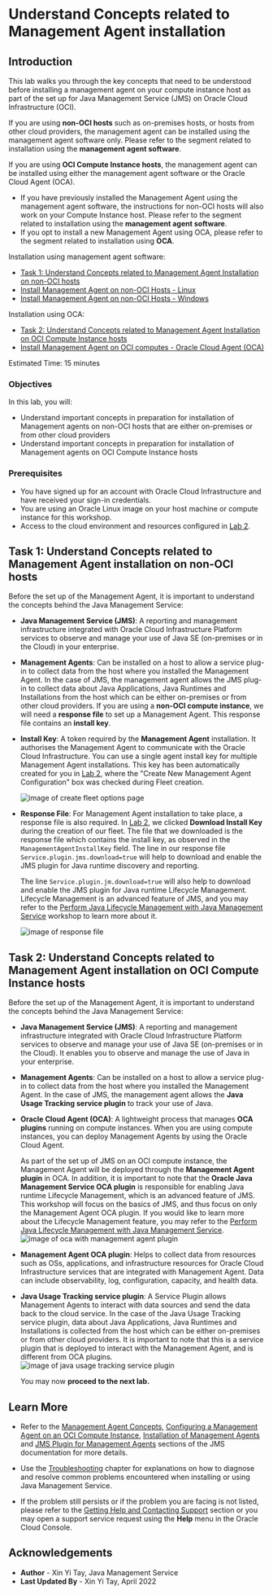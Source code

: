 # Understand Concepts related to Management Agent installation

## Introduction

This lab walks you through the key concepts that need to be understood before installing a management agent on your compute instance host as part of the set up for Java Management Service (JMS) on Oracle Cloud Infrastructure (OCI).

If you are using **non-OCI hosts** such as on-premises hosts, or hosts from other cloud providers, the management agent can be installed using the management agent software only. Please refer to the segment related to installation using the **management agent software**.

If you are using **OCI Compute Instance hosts**, the management agent can be installed using either the management agent software or the Oracle Cloud Agent (OCA).
* If you have previously installed the Management Agent using the management agent software, the instructions for non-OCI hosts will also work on your Compute Instance host. Please refer to the segment related to installation using the **management agent software**.
* If you opt to install a new Management Agent using OCA, please refer to the segment related to installation using **OCA**.

Installation using management agent software:
- [Task 1: Understand Concepts related to Management Agent Installation on non-OCI hosts](?lab=understand-concepts-related-to-management-agent#task1understandconceptsrelatedtomanagementagentinstallationonnonocihosts)
- [Install Management Agent on non-OCI Hosts - Linux](?lab=set-up-of-management-agent-linux)
- [Install Management Agent on non-OCI Hosts - Windows](?lab=set-up-of-management-agent-windows)

Installation using OCA:
- [Task 2: Understand Concepts related to Management Agent Installation on OCI Compute Instance hosts](?lab=understand-concepts-related-to-management-agent#task2understandconceptsrelatedtomanagementagentinstallationonocicomputeinstancehosts)
- [Install Management Agent on OCI computes - Oracle Cloud Agent (OCA)](?lab=install-management-agent-oca)


Estimated Time: 15 minutes

### Objectives

In this lab, you will:

- Understand important concepts in preparation for installation of Management agents on non-OCI hosts that are either on-premises or from other cloud providers
- Understand important concepts in preparation for installation of Management agents on OCI Compute Instance hosts

### Prerequisites
- You have signed up for an account with Oracle Cloud Infrastructure and have received your sign-in credentials.
- You are using an Oracle Linux image on your host machine or compute instance for this workshop.
- Access to the cloud environment and resources configured in [Lab 2](?lab=setup-a-fleet).

## Task 1: Understand Concepts related to Management Agent installation on non-OCI hosts

Before the set up of the Management Agent, it is important to understand the concepts behind the Java Management Service:

- **Java Management Service (JMS)**: A reporting and management infrastructure integrated with Oracle Cloud Infrastructure Platform services to observe and manage your use of Java SE (on-premises or in the Cloud) in your enterprise.

- **Management Agents**: Can be installed on a host to allow a service plug-in to collect data from the host where you installed the Management Agent. In the case of JMS, the management agent allows the JMS plug-in to collect data about Java Applications, Java Runtimes and Installations from the host which can be either on-premises or from other cloud providers. If you are using a **non-OCI compute instance**, we will need a **response file** to set up a Management Agent. This response file contains an **install key**.

* **Install Key**: A token required by the **Management Agent** installation. It authorises the Management Agent to communicate with the Oracle Cloud Infrastructure. You can use a single agent install key for multiple Management Agent installations.
  This key has been automatically created for you in [Lab 2](?lab=setup-a-fleet), where the "Create New Management Agent Configuration" box was checked during Fleet creation.

  ![image of create fleet options page](/../images/create-fleet.png)

* **Response File**: For Management Agent installation to take place, a response file is also required. In [Lab 2](?lab=setup-a-fleet), we clicked **Download Install Key** during the creation of our fleet. The file that we downloaded is the response file which contains the install key, as observed in the `ManagementAgentInstallKey` field. The line in our response file `Service.plugin.jms.download=true` will help to download and enable the JMS plugin for Java runtime discovery and reporting.

  The line `Service.plugin.jm.download=true` will also help to download and enable the JMS plugin for Java runtime Lifecycle Management. Lifecycle Management is an advanced feature of JMS, and you may refer to the [Perform Java Lifecycle Management with Java Management Service](https://apexapps.oracle.com/pls/apex/dbpm/r/livelabs/home) workshop to learn more about it.

  ![image of response file](/../images/input-rsp-updated.png)

## Task 2: Understand Concepts related to Management Agent installation on OCI Compute Instance hosts

Before the set up of the Management Agent, it is important to understand the concepts behind the Java Management Service:

- **Java Management Service (JMS)**: A reporting and management infrastructure integrated with Oracle Cloud Infrastructure Platform services to observe and manage your use of Java SE (on-premises or in the Cloud). It enables you to observe and manage the use of Java in your enterprise.

- **Management Agents**: Can be installed on a host to allow a service plug-in to collect data from the host where you installed the Management Agent. In the case of JMS, the management agent allows the **Java Usage Tracking service plugin** to track your use of Java.

- **Oracle Cloud Agent (OCA)**: A lightweight process that manages **OCA plugins** running on compute instances. When you are using compute instances, you can deploy Management Agents by using the Oracle Cloud Agent.

  As part of the set up of JMS on an OCI compute instance, the Management Agent will be deployed through the **Management Agent plugin** in OCA.
  In addition, it is important to note that the **Oracle Java Management Service OCA plugin** is responsible for enabling Java runtime Lifecycle Management, which is an advanced feature of JMS. This workshop will focus on the basics of JMS, and thus focus on only the Management Agent OCA plugin. If you would like to learn more about the Lifecycle Management feature, you may refer to the [Perform Java Lifecycle Management with Java Management Service](https://apexapps.oracle.com/pls/apex/dbpm/r/livelabs/home).
  ![image of oca with management agent plugin](/../images/oca-plugins.png)

- **Management Agent OCA plugin**: Helps to collect data from resources such as OSs, applications, and infrastructure resources for Oracle Cloud Infrastructure services that are integrated with Management Agent. Data can include observability, log, configuration, capacity, and health data.

- **Java Usage Tracking service plugin**: A Service Plugin allows Management Agents to interact with data sources and send the data back to the cloud service. In the case of the Java Usage Tracking service plugin, data about Java Applications, Java Runtimes and Installations is collected from the host which can be either on-premises or from other cloud providers. It is important to note that this is a service plugin that is deployed to interact with the Management Agent, and is different from OCA plugins.
  ![image of java usage tracking service plugin](/../images/java-usage-tracking-service-plugin.png)

  You may now **proceed to the next lab.**

## Learn More

* Refer to the [Management Agent Concepts](https://docs.oracle.com/en-us/iaas/management-agents/doc/you-begin.html),
  [Configuring a Management Agent on an OCI Compute Instance](https://docs.oracle.com/en-us/iaas/jms/doc/agent-management.html), [Installation of Management Agents](https://docs.oracle.com/en-us/iaas/management-agents/doc/install-management-agent-chapter.html) and
  [JMS Plugin for Management Agents](https://docs.oracle.com/en-us/iaas/jms/doc/installing-management-agent-java-management-service.html) sections of the JMS documentation for more details.

* Use the [Troubleshooting](https://docs.oracle.com/en-us/iaas/jms/doc/troubleshooting.html#GUID-2D613C72-10F3-4905-A306-4F2673FB1CD3) chapter for explanations on how to diagnose and resolve common problems encountered when installing or using Java Management Service.

* If the problem still persists or if the problem you are facing is not listed, please refer to the [Getting Help and Contacting Support](https://docs.oracle.com/en-us/iaas/Content/GSG/Tasks/contactingsupport.htm) section or you may open a support service request using the **Help** menu in the Oracle Cloud Console.

## Acknowledgements

- **Author** - Xin Yi Tay, Java Management Service
- **Last Updated By** - Xin Yi Tay, April 2022
